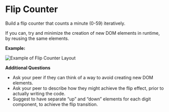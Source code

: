 # Flip Counter

Build a flip counter that counts a minute (0-59) iteratively.

If you can, try and minimize the creation of new DOM elements in runtime, by reusing the same elements.

**Example:**

![Example of Flip Counter Layout]()

**Additional Questions**

- Ask your peer if they can think of a way to avoid creating new DOM elements.
- Ask your peer to describe how they might achieve the flip effect, prior to actually writing the code.
- Suggest to have separate “up” and “down” elements for each digit component, to achieve the flip transition.